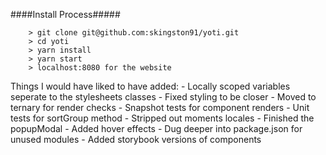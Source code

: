 ####Install Process#####
```
	> git clone git@github.com:skingston91/yoti.git
	> cd yoti
	> yarn install
	> yarn start
	> localhost:8080 for the website
```

Things I would have liked to have added:
	- Locally scoped variables seperate to the stylesheets classes
	- Fixed styling to be closer
	- Moved to ternary for render checks
	- Snapshot tests for component renders
	- Unit tests for sortGroup method
	- Stripped out moments locales
	- Finished the popupModal
	- Added hover effects
	- Dug deeper into package.json for unused modules
	- Added storybook versions of components
